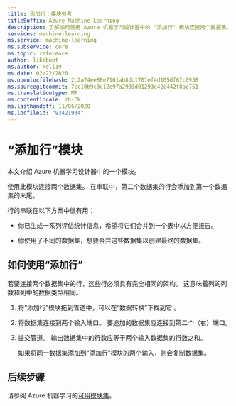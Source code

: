 ```yaml
---
title: 添加行：模块参考
titleSuffix: Azure Machine Learning
description: 了解如何使用 Azure 机器学习设计器中的 "添加行" 模块连接两个数据集。
services: machine-learning
ms.service: machine-learning
ms.subservice: core
ms.topic: reference
author: likebupt
ms.author: keli19
ms.date: 02/22/2020
ms.openlocfilehash: 2c2a74ee88e7161ab8dd1701ef4d105df67c0938
ms.sourcegitcommit: 7cc10b9c3c12c97a2903d01293e42e442f8ac751
ms.translationtype: MT
ms.contentlocale: zh-CN
ms.lasthandoff: 11/06/2020
ms.locfileid: "93421934"
---
```

# <a name="add-rows-module"></a>“添加行”模块

本文介绍 Azure 机器学习设计器中的一个模块。

使用此模块连接两个数据集。 在串联中，第二个数据集的行会添加到第一个数据集的末尾。  
  
行的串联在以下方案中很有用：  
  
+ 你已生成一系列评估统计信息，希望将它们合并到一个表中以方便报告。  
  
+ 你使用了不同的数据集，想要合并这些数据集以创建最终的数据集。  

## <a name="how-to-use-add-rows"></a>如何使用“添加行”  

若要连接两个数据集中的行，这些行必须具有完全相同的架构。 这意味着列的列数和列中的数据类型相同。

1.  将“添加行”模块拖到管道中，可以在“数据转换”下找到它 。

2. 将数据集连接到两个输入端口。 要追加的数据集应连接到第二个（右）端口。 
  
3.  提交管道。 输出数据集中的行数应等于两个输入数据集的行数之和。

    如果将同一数据集添加到“添加行”模块的两个输入，则会复制数据集。 

## <a name="next-steps"></a>后续步骤

请参阅 Azure 机器学习的[可用模块集](module-reference.md)。 